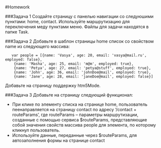 #Homework 

###Задача 1 
Создайте страницу с панелью навигации со следуюшими пунктами: home, contact. 
Используйте маршрутизацию для переключения меду пунктами меню. Файлы для задачи находятся в папке Task. 

###Задача 2 Добавьте в шаблон страницы home список со свойством name из следующего массива: 
``` 
   var people = [{name: 'Vasya', age: 20, email: 'vasya@mail.ru', employed: false}, 
    {name: 'Masha', age: 25, email: 'm@m', employed: true}, 
    {name: 'Petya', age: 27, email: 'petya@stuff', employed: true}, 
    {name: 'John', age: 36, email: 'johnDoe@mail', employed: true},
    {name: 'Jane', age: 28, email: 'janeDoe@mail', employed: false}]
```
Добавьте на страницу поддержку htm5Mode. 

###Задача 3
Добавьте на страницу следующий функционал: 
* При клике по элементу списка на странице home, пользователь пеенаправляется на страницу contact по адресу ‘/contact + routeParams’, где routeParams – параметры маршрутизации, созданные с помощью сервиса $routeParams, представляющие собой значения свойств массива people для элемента, по которому кликнул пользователь. 
* Используйте данные, переданные через $routeParams, для автозаполнения формы на странице contact 
